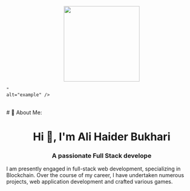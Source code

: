   <p align="center">
  <img  src="<svg width="800" height="200" xmlns="http://www.w3.org/2000/svg">
  <g>
    <!-- Example dot -->
    <circle cx="10" cy="10" r="5" fill="mediumpurple" />
    <circle cx="30" cy="10" r="5" fill="mediumpurple" />
    <circle cx="50" cy="10" r="5" fill="mediumpurple" />
    <!-- Add more circles as needed -->
  </g>
</svg>

    "
    alt="example" />
</p>
<br>
# 💫 About Me:
<h1 align="center">Hi 👋, I'm Ali Haider Bukhari</h1>
<h3 align="center">A passionate Full Stack develope</h3>
I am presently engaged in full-stack web development, specializing in Blockchain. Over the course of my career, I have undertaken numerous projects, web application development and crafted various games.
